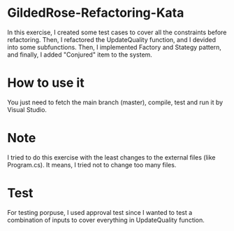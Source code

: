 # GildedRose-Refactoring-Kata
In this exercise, I created some test cases to cover all the constraints before refactoring. Then, I refactored the UpdateQuality function, and I devided into some subfunctions. Then, I implemented Factory and Stategy pattern, and finally, I added "Conjured" item to the system.

# How to use it
You just need to fetch the main branch (master), compile, test and run it by Visual Studio.

# Note
I tried to do this exercise with the least changes to the external files (like Program.cs). It means, I tried not to change too many files.

# Test
For testing porpuse, I used approval test since I wanted to test a combination of inputs to cover everything in UpdateQuality function.

